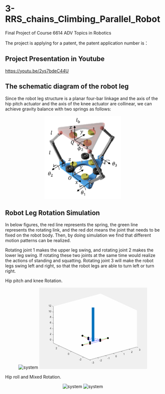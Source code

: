 # 3-RRS_chains_Climbing_Parallel_Robot
Final Project of Course 6614 ADV Topics in Robotics

The project is applying for a patent, the patent application number is：

## Project Presentation in Youtube
https://youtu.be/2ys7bdeC44U

## The schematic diagram of the robot leg
Since the robot leg structure is a planar four-bar linkage and the axis of the hip pitch actuator and the axis of the knee actuator are collinear, we can achieve gravity balance with two springs as follows:

<p align="center">
    <img src="https://github.com/Qincheng-Sheng/3-RRS_chains_Climbing_Parallel_Robot/blob/main/pictures/structure.png" alt="system" width= "250">
</p>


## Robot Leg Rotation Simulation
In below figures, the red line represents the spring, the green line represents the rotating link, and the red dot means the joint that needs to be fixed on the robot body. Then, by doing simulation we find that different motion patterns can be realized.

Rotating joint 1 makes the upper leg swing, and rotating joint 2 makes the lower leg swing. If rotating these two joints at the same time would realize the actions of standing and squatting. Rotating joint 3 will make the robot legs swing left and right, so that the robot legs are able to turn left or turn right.

Hip pitch and knee Rotation. 
<p align="center">
        <img src="https://github.com/Qincheng-Sheng3-RRS_chains_Climbing_Parallel_Robot/blob/main/pictures/curve.gif" alt="system" width= "350" />
        <img src="https://github.com/Qincheng-Sheng/3-RRS_chains_Climbing_Parallel_Robot/blob/main/pictures/straight.gif" alt="system" width= "350" />
</p>
 
Hip roll and Mixed Rotation.
<p align="center">
        <img src="https://github.com/Qincheng-Sheng/3-RRS_chains_Climbing_Parallel_Robot/blob/main/pictures/curve2.gif" alt="system" width= "350" />
        <img src="https://github.com/Qincheng-Sheng/3-RRS_chains_Climbing_Parallel_Robot/blob/main/pictures/straight2.gif" alt="system" width= "350" />
</p>
